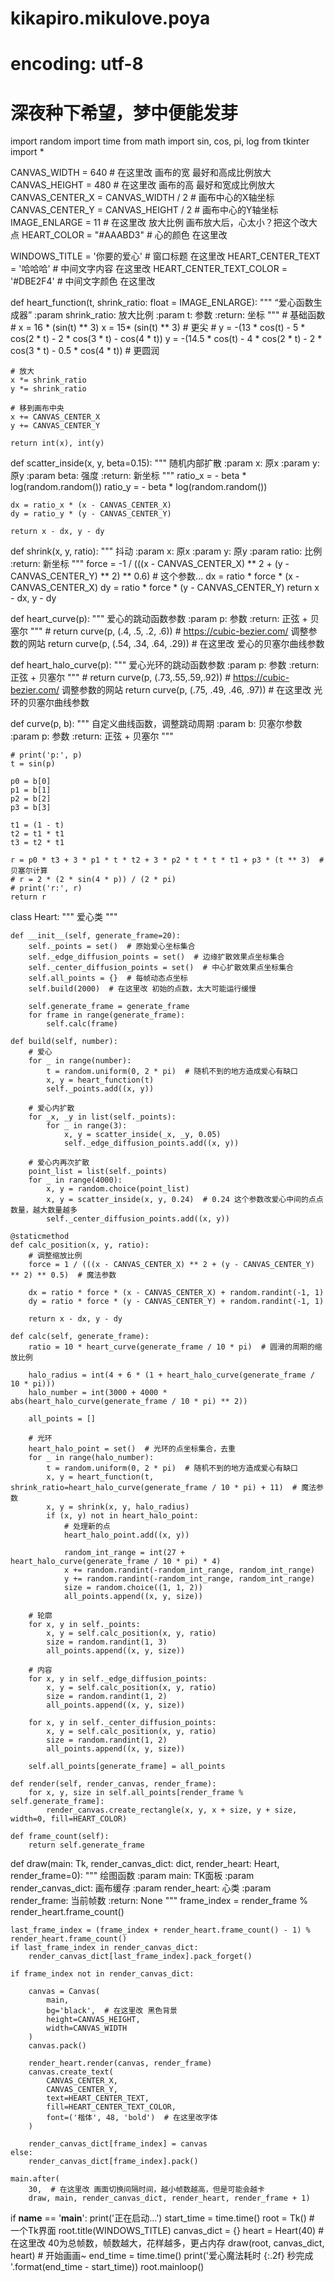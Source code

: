 # kikapiro.mikulove.poya
# encoding: utf-8
# 深夜种下希望，梦中便能发芽
import random
import time
from math import sin, cos, pi, log
from tkinter import *

CANVAS_WIDTH = 640  # 在这里改 画布的宽 最好和高成比例放大
CANVAS_HEIGHT = 480  # 在这里改 画布的高 最好和宽成比例放大
CANVAS_CENTER_X = CANVAS_WIDTH / 2  # 画布中心的X轴坐标
CANVAS_CENTER_Y = CANVAS_HEIGHT / 2  # 画布中心的Y轴坐标
IMAGE_ENLARGE = 11  # 在这里改 放大比例 画布放大后，心太小？把这个改大点
HEART_COLOR = "#AAABD3"  # 心的颜色 在这里改

WINDOWS_TITLE = '你要的爱心'  # 窗口标题 在这里改
HEART_CENTER_TEXT = '哈哈哈'  # 中间文字内容 在这里改
HEART_CENTER_TEXT_COLOR = '#DBE2F4'  # 中间文字颜色 在这里改


def heart_function(t, shrink_ratio: float = IMAGE_ENLARGE):
    """
    “爱心函数生成器”
    :param shrink_ratio: 放大比例
    :param t: 参数
    :return: 坐标
    """
    # 基础函数
    # x = 16 * (sin(t) ** 3)
    x = 15* (sin(t) ** 3)  # 更尖
    # y = -(13 * cos(t) - 5 * cos(2 * t) - 2 * cos(3 * t) - cos(4 * t))
    y = -(14.5 * cos(t) - 4 * cos(2 * t) - 2 * cos(3 * t) - 0.5 * cos(4 * t))  # 更圆润

    # 放大
    x *= shrink_ratio
    y *= shrink_ratio

    # 移到画布中央
    x += CANVAS_CENTER_X
    y += CANVAS_CENTER_Y

    return int(x), int(y)


def scatter_inside(x, y, beta=0.15):
    """
    随机内部扩散
    :param x: 原x
    :param y: 原y
    :param beta: 强度
    :return: 新坐标
    """
    ratio_x = - beta * log(random.random())
    ratio_y = - beta * log(random.random())

    dx = ratio_x * (x - CANVAS_CENTER_X)
    dy = ratio_y * (y - CANVAS_CENTER_Y)

    return x - dx, y - dy


def shrink(x, y, ratio):
    """
    抖动
    :param x: 原x
    :param y: 原y
    :param ratio: 比例
    :return: 新坐标
    """
    force = -1 / (((x - CANVAS_CENTER_X) ** 2 + (y - CANVAS_CENTER_Y) ** 2) ** 0.6)  # 这个参数...
    dx = ratio * force * (x - CANVAS_CENTER_X)
    dy = ratio * force * (y - CANVAS_CENTER_Y)
    return x - dx, y - dy


def heart_curve(p):
    """
    爱心的跳动函数参数
    :param p: 参数
    :return: 正弦 + 贝塞尔
    """
    # return curve(p, (.4, .5, .2, .6))
    # https://cubic-bezier.com/ 调整参数的网站
    return curve(p, (.54, .34, .64, .29))  # 在这里改 爱心的贝塞尔曲线参数


def heart_halo_curve(p):
    """
    爱心光环的跳动函数参数
    :param p: 参数
    :return: 正弦 + 贝塞尔
    """
    # return curve(p, (.73,.55,.59,.92))
    # https://cubic-bezier.com/ 调整参数的网站
    return curve(p, (.75, .49, .46, .97))  # 在这里改 光环的贝塞尔曲线参数


def curve(p, b):
    """
    自定义曲线函数，调整跳动周期
    :param b: 贝塞尔参数
    :param p: 参数
    :return: 正弦 + 贝塞尔
    """

    # print('p:', p)
    t = sin(p)

    p0 = b[0]
    p1 = b[1]
    p2 = b[2]
    p3 = b[3]

    t1 = (1 - t)
    t2 = t1 * t1
    t3 = t2 * t1

    r = p0 * t3 + 3 * p1 * t * t2 + 3 * p2 * t * t * t1 + p3 * (t ** 3)  # 贝塞尔计算
    # r = 2 * (2 * sin(4 * p)) / (2 * pi)
    # print('r:', r)
    return r


class Heart:
    """
    爱心类
    """

    def __init__(self, generate_frame=20):
        self._points = set()  # 原始爱心坐标集合
        self._edge_diffusion_points = set()  # 边缘扩散效果点坐标集合
        self._center_diffusion_points = set()  # 中心扩散效果点坐标集合
        self.all_points = {}  # 每帧动态点坐标
        self.build(2000)  # 在这里改 初始的点数，太大可能运行缓慢

        self.generate_frame = generate_frame
        for frame in range(generate_frame):
            self.calc(frame)

    def build(self, number):
        # 爱心
        for _ in range(number):
            t = random.uniform(0, 2 * pi)  # 随机不到的地方造成爱心有缺口
            x, y = heart_function(t)
            self._points.add((x, y))

        # 爱心内扩散
        for _x, _y in list(self._points):
            for _ in range(3):
                x, y = scatter_inside(_x, _y, 0.05)
                self._edge_diffusion_points.add((x, y))

        # 爱心内再次扩散
        point_list = list(self._points)
        for _ in range(4000):
            x, y = random.choice(point_list)
            x, y = scatter_inside(x, y, 0.24)  # 0.24 这个参数改爱心中间的点点数量，越大数量越多
            self._center_diffusion_points.add((x, y))

    @staticmethod
    def calc_position(x, y, ratio):
        # 调整缩放比例
        force = 1 / (((x - CANVAS_CENTER_X) ** 2 + (y - CANVAS_CENTER_Y) ** 2) ** 0.5)  # 魔法参数

        dx = ratio * force * (x - CANVAS_CENTER_X) + random.randint(-1, 1)
        dy = ratio * force * (y - CANVAS_CENTER_Y) + random.randint(-1, 1)

        return x - dx, y - dy

    def calc(self, generate_frame):
        ratio = 10 * heart_curve(generate_frame / 10 * pi)  # 圆滑的周期的缩放比例

        halo_radius = int(4 + 6 * (1 + heart_halo_curve(generate_frame / 10 * pi)))
        halo_number = int(3000 + 4000 * abs(heart_halo_curve(generate_frame / 10 * pi) ** 2))

        all_points = []

        # 光环
        heart_halo_point = set()  # 光环的点坐标集合，去重
        for _ in range(halo_number):
            t = random.uniform(0, 2 * pi)  # 随机不到的地方造成爱心有缺口
            x, y = heart_function(t, shrink_ratio=heart_halo_curve(generate_frame / 10 * pi) + 11)  # 魔法参数
            x, y = shrink(x, y, halo_radius)
            if (x, y) not in heart_halo_point:
                # 处理新的点
                heart_halo_point.add((x, y))

                random_int_range = int(27 + heart_halo_curve(generate_frame / 10 * pi) * 4)
                x += random.randint(-random_int_range, random_int_range)
                y += random.randint(-random_int_range, random_int_range)
                size = random.choice((1, 1, 2))
                all_points.append((x, y, size))

        # 轮廓
        for x, y in self._points:
            x, y = self.calc_position(x, y, ratio)
            size = random.randint(1, 3)
            all_points.append((x, y, size))

        # 内容
        for x, y in self._edge_diffusion_points:
            x, y = self.calc_position(x, y, ratio)
            size = random.randint(1, 2)
            all_points.append((x, y, size))

        for x, y in self._center_diffusion_points:
            x, y = self.calc_position(x, y, ratio)
            size = random.randint(1, 2)
            all_points.append((x, y, size))

        self.all_points[generate_frame] = all_points

    def render(self, render_canvas, render_frame):
        for x, y, size in self.all_points[render_frame % self.generate_frame]:
            render_canvas.create_rectangle(x, y, x + size, y + size, width=0, fill=HEART_COLOR)

    def frame_count(self):
        return self.generate_frame


def draw(main: Tk, render_canvas_dict: dict, render_heart: Heart, render_frame=0):
    """
    绘图函数
    :param main: TK面板
    :param render_canvas_dict: 画布缓存
    :param render_heart: 心类
    :param render_frame: 当前帧数
    :return: None
    """
    frame_index = render_frame % render_heart.frame_count()

    last_frame_index = (frame_index + render_heart.frame_count() - 1) % render_heart.frame_count()
    if last_frame_index in render_canvas_dict:
        render_canvas_dict[last_frame_index].pack_forget()

    if frame_index not in render_canvas_dict:

        canvas = Canvas(
            main,
            bg='black',  # 在这里改 黑色背景
            height=CANVAS_HEIGHT,
            width=CANVAS_WIDTH
        )
        canvas.pack()

        render_heart.render(canvas, render_frame)
        canvas.create_text(
            CANVAS_CENTER_X,
            CANVAS_CENTER_Y,
            text=HEART_CENTER_TEXT,
            fill=HEART_CENTER_TEXT_COLOR,
            font=('楷体', 48, 'bold')  # 在这里改字体
        )

        render_canvas_dict[frame_index] = canvas
    else:
        render_canvas_dict[frame_index].pack()

    main.after(
        30,  # 在这里改 画面切换间隔时间，越小帧数越高，但是可能会越卡
        draw, main, render_canvas_dict, render_heart, render_frame + 1)


if __name__ == '__main__':
    print('正在启动...')
    start_time = time.time()
    root = Tk()  # 一个Tk界面
    root.title(WINDOWS_TITLE)
    canvas_dict = {}
    heart = Heart(40)  # 在这里改 40为总帧数，帧数越大，花样越多，更占内存
    draw(root, canvas_dict, heart)  # 开始画画~
    end_time = time.time()
    print('爱心魔法耗时 {:.2f} 秒完成 '.format(end_time - start_time))
    root.mainloop()
